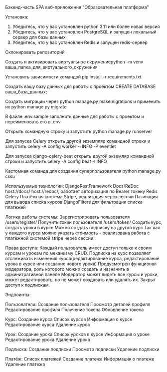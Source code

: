 Бэкенд-часть SPA веб-приложения "Образовательная платформа"

Установка:
1.  Убедитесь, что у вас установлен python 3.11 или более новая версия
2.  Убедитесь, что у вас установлен PostgreSQL и запущен локальный сервер для базы данных
3.  Убедитесь, что у вас установлен Redis и запущен redis-сервер

Склонировать репозиторий

Создать и активировать виртуальное окружениеpython -m venv ваша_папка_для_виртуального_окружения

Установить зависимости командой pip install -r requirements.txt

Создать вашу базу данных для работы с проектом CREATE DATABASE ваша_база_данных;

Создать миграции через python manage.py makemigrations и применить их python manage.py migrate

В файле .env.sample заполнить данные для работы с проектом и переименовать его в .env

Открыть командную строку и запустить python manage.py runserver

Для запуска Celery открыть другой экземпляр командной строки и запустить celery -A config worker -l INFO -P eventlet

Для запуска django-celery-beat открыть другой экземляр командной строки и запустить celery -A config beat -l INFO

Кастомная команда для создания суперпользователя python manage.py cssu


Используемые технологии:
DjangoRestFramework
Docs/ReDoc host://docs/ host://redoc/, работает авторизация по Bearer токену
Redis
Celery
Платёжная система Stripe, реализация через сессии
Пагинация для вывода списка курсов
DjangoFilters для фильтрации списка платежей

Логика работы системы:
Зарегистрировать пользователя /users/register/
Получить токен пользователя /users/token/
Создать курс, создать уроки в курсе
Можно создать подписку на другой курс
Так как у каждого курса можно указать стоимость - реализована работа с платёжной системой stripe через сессии.

Права доступа:
Каждый пользователь имеет доступ только к своим курсам и урокам по механизму CRUD.
Подписка на курс позволяет отслеживать изменения курса(редактирование курса, редактирование урока в курсе или создание нового урока)
Предусмотрен функционал модератора, роль которого можно создать и назначить в админитративной панеле
Модератор может видеть все курсы и уроки, может редактировать, но не может создавать или удалять их. Закрыт доступ к подпискам.

Эндпоинты:

Пользователи:
Создание пользователя
Просмотр деталей профиля
Редактирование профиля
Получение токена
Обновление токена

Курс:
Создание курса
Список курсов
Информация о курсе
Редактирование курса
Удаление курса

Урок:
Создание урока
Список уроков в курсе
Информация о уроке
Редактирование урока
Удаление урока

Подписка:
Создание подписки
Просмотр подписки
Удаление подписки

Платёж:
Список платежей
Создание платежа
Информация о платеже
Удаление платежа
